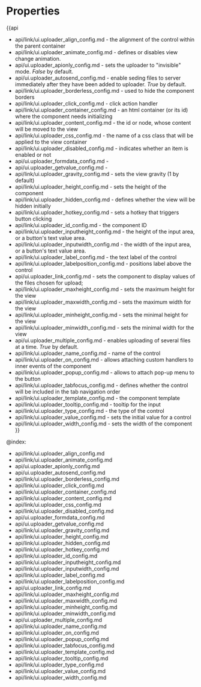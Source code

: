 Properties
==========

{{api
- api/link/ui.uploader_align_config.md - the alignment of the control within the parent container
- api/link/ui.uploader_animate_config.md - defines or disables view change animation.
- api/ui.uploader_apionly_config.md - sets the uploader to "invisible" mode. *False* by default.
- api/ui.uploader_autosend_config.md - enable seding files to server immediately after they have been added to uploader. *True* by default.
- api/link/ui.uploader_borderless_config.md - used to hide the component borders
- api/link/ui.uploader_click_config.md - click action handler
- api/link/ui.uploader_container_config.md - an html container (or its id) where the component needs initializing
- api/link/ui.uploader_content_config.md - the id or node, whose content will be moved to the view
- api/link/ui.uploader_css_config.md - the name of a css class that will be applied to the view container
- api/link/ui.uploader_disabled_config.md - indicates whether an item is enabled or not
- api/ui.uploader_formdata_config.md - 
- api/ui.uploader_getvalue_config.md - 
- api/link/ui.uploader_gravity_config.md - sets the view gravity (1 by default)
- api/link/ui.uploader_height_config.md - sets the height of the component
- api/link/ui.uploader_hidden_config.md - defines whether the view will be hidden initially
- api/link/ui.uploader_hotkey_config.md - sets a hotkey that triggers button clicking
- api/link/ui.uploader_id_config.md - the component ID
- api/link/ui.uploader_inputheight_config.md - the height of the input area, or a button's text value area.
- api/link/ui.uploader_inputwidth_config.md - the width of the input area, or a button's text value area.
- api/link/ui.uploader_label_config.md - the text label of the control
- api/link/ui.uploader_labelposition_config.md - positions label above the control
- api/ui.uploader_link_config.md - sets the component to display values of the files chosen for upload;
- api/link/ui.uploader_maxheight_config.md - sets the maximum height for the view
- api/link/ui.uploader_maxwidth_config.md - sets the maximum width for the view
- api/link/ui.uploader_minheight_config.md - sets the minimal height for the view
- api/link/ui.uploader_minwidth_config.md - sets the minimal width for the view
- api/ui.uploader_multiple_config.md - enables uploading of several files at a time. *True* by default.
- api/link/ui.uploader_name_config.md - name of the control
- api/link/ui.uploader_on_config.md - allows attaching custom handlers to inner events of the component
- api/link/ui.uploader_popup_config.md - allows to attach pop-up menu to the button
- api/link/ui.uploader_tabfocus_config.md - defines whether the control will be included in the tab navigation order
- api/link/ui.uploader_template_config.md - the component template
- api/link/ui.uploader_tooltip_config.md - tooltip for the input
- api/link/ui.uploader_type_config.md - the type of the control
- api/link/ui.uploader_value_config.md - sets the initial value for a control
- api/link/ui.uploader_width_config.md - sets the width of the component
}}

@index:
- api/link/ui.uploader_align_config.md
- api/link/ui.uploader_animate_config.md
- api/ui.uploader_apionly_config.md
- api/ui.uploader_autosend_config.md
- api/link/ui.uploader_borderless_config.md
- api/link/ui.uploader_click_config.md
- api/link/ui.uploader_container_config.md
- api/link/ui.uploader_content_config.md
- api/link/ui.uploader_css_config.md
- api/link/ui.uploader_disabled_config.md
- api/ui.uploader_formdata_config.md
- api/ui.uploader_getvalue_config.md
- api/link/ui.uploader_gravity_config.md
- api/link/ui.uploader_height_config.md
- api/link/ui.uploader_hidden_config.md
- api/link/ui.uploader_hotkey_config.md
- api/link/ui.uploader_id_config.md
- api/link/ui.uploader_inputheight_config.md
- api/link/ui.uploader_inputwidth_config.md
- api/link/ui.uploader_label_config.md
- api/link/ui.uploader_labelposition_config.md
- api/ui.uploader_link_config.md
- api/link/ui.uploader_maxheight_config.md
- api/link/ui.uploader_maxwidth_config.md
- api/link/ui.uploader_minheight_config.md
- api/link/ui.uploader_minwidth_config.md
- api/ui.uploader_multiple_config.md
- api/link/ui.uploader_name_config.md
- api/link/ui.uploader_on_config.md
- api/link/ui.uploader_popup_config.md
- api/link/ui.uploader_tabfocus_config.md
- api/link/ui.uploader_template_config.md
- api/link/ui.uploader_tooltip_config.md
- api/link/ui.uploader_type_config.md
- api/link/ui.uploader_value_config.md
- api/link/ui.uploader_width_config.md

